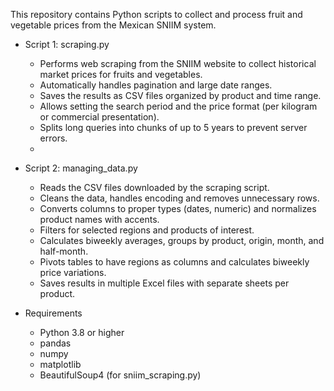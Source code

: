 This repository contains Python scripts to collect and process fruit and vegetable prices from the Mexican SNIIM system.

- Script 1: scraping.py
  - Performs web scraping from the SNIIM website to collect historical market prices for fruits and vegetables.
  - Automatically handles pagination and large date ranges.
  - Saves the results as CSV files organized by product and time range.
  - Allows setting the search period and the price format (per kilogram or commercial presentation).
  - Splits long queries into chunks of up to 5 years to prevent server errors.
  - 
- Script 2: managing_data.py
  - Reads the CSV files downloaded by the scraping script.
  - Cleans the data, handles encoding and removes unnecessary rows.
  - Converts columns to proper types (dates, numeric) and normalizes product names with accents.
  - Filters for selected regions and products of interest.
  - Calculates biweekly averages, groups by product, origin, month, and half-month.
  - Pivots tables to have regions as columns and calculates biweekly price variations.
  - Saves results in multiple Excel files with separate sheets per product.

- Requirements
  - Python 3.8 or higher
  - pandas
  - numpy
  - matplotlib
  - BeautifulSoup4 (for sniim_scraping.py)
